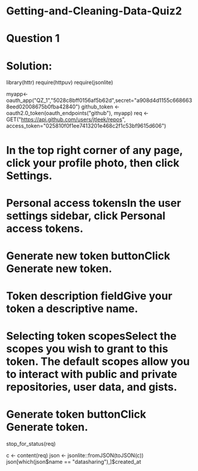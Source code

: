 # Getting-and-Cleaning-Data-Quiz2
# Question 1

# Solution:

library(httr)
require(httpuv)
require(jsonlite)

myapp<- oauth_app("QZ_1","5028c8bff0156af5b62d",secret="a908d4d1155c6686638eed02008675b0fba42840")
github_token <- oauth2.0_token(oauth_endpoints("github"), myapp)
req <- GET("https://api.github.com/users/jtleek/repos", access_token="025810f0f1ee7413201e468c2f1c53bf9615d606")

# In the top right corner of any page, click your profile photo, then click Settings.

# Personal access tokensIn the user settings sidebar, click Personal access tokens.

# Generate new token buttonClick Generate new token.

# Token description fieldGive your token a descriptive name.
# Selecting token scopesSelect the scopes you wish to grant to this token. The default scopes allow you to interact with public and private repositories, user data, and gists.
# Generate token buttonClick Generate token.

stop_for_status(req)

c <- content(req)
json <- jsonlite::fromJSON(toJSON(c))
json[which(json$name == "datasharing"),]$created_at

